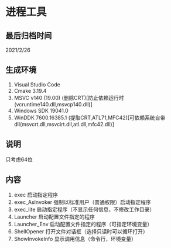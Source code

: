 # 进程工具
## 最后归档时间
2021/2/26
## 生成环境
1. Visual Studio Code
2. Cmake 3.19.4
3. MSVC v140 (19.00) (删除CRT)[防止依赖运行时(vcruntime140.dll,msvcp140.dll)]
4. Windows SDK 19041.0
5. WinDDK 7600.16385.1 (提取CRT,ATL71,MFC42)[可依赖系统自带dll(msvcrt.dll,msvcirt.dll,atl.dll,mfc42.dll)]
## 说明
只考虑64位
## 内容
1. exec
启动指定程序
2. exec_AsInvoker
强制以标准用户（普通权限）启动指定程序
3. exec_lite
启动指定程序（不显示任何信息，不修改工作目录）
4. Launcher
启动配置文件指定的程序
5. Launcher_Env
启动配置文件指定的程序（可指定环境变量）
6. ShellOpener
打开文件对话框（选择只读时可以循环打开）
7. ShowInvokeInfo
显示调用信息（命令行，环境变量）
